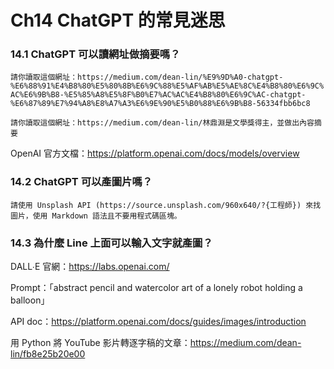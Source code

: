 # Ch14 ChatGPT 的常見迷思

### 14.1 ChatGPT 可以讀網址做摘要嗎？

`請你讀取這個網址：https://medium.com/dean-lin/%E9%9D%A0-chatgpt-%E6%88%91%E4%B8%80%E5%80%8B%E6%9C%88%E5%AF%AB%E5%AE%8C%E4%B8%80%E6%9C%AC%E6%9B%B8-%E5%85%A8%E5%8F%B0%E7%AC%AC%E4%B8%80%E6%9C%AC-chatgpt-%E6%87%89%E7%94%A8%E8%A7%A3%E6%9E%90%E5%B0%88%E6%9B%B8-56334fbb6bc8`

`請你讀取這個網址：https://medium.com/dean-lin/林鼎淵是文學獎得主，並做出內容摘要`

OpenAI 官方文檔：https://platform.openai.com/docs/models/overview

### 14.2 ChatGPT 可以產圖片嗎？

`請使用 Unsplash API (https://source.unsplash.com/960x640/?{工程師}) 來找圖片，使用 Markdown 語法且不要用程式碼區塊。`

### 14.3 為什麼 Line 上面可以輸入文字就產圖？

DALL∙E 官網：https://labs.openai.com/  

Prompt：「abstract pencil and watercolor art of a lonely robot holding a balloon」  

API doc：https://platform.openai.com/docs/guides/images/introduction

用 Python 將 YouTube 影片轉逐字稿的文章：https://medium.com/dean-lin/fb8e25b20e00

